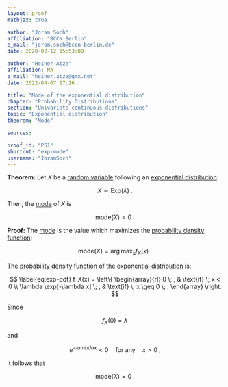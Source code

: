 ```yaml
---
layout: proof
mathjax: true

author: "Joram Soch"
affiliation: "BCCN Berlin"
e_mail: "joram.soch@bccn-berlin.de"
date: 2020-02-12 15:53:00

author: "Heiner Atze"
affiliation: NA
e_mail: "heiner.atze@gmx.net"
date: 2022-04-07 17:16

title: "Mode of the exponential distribution"
chapter: "Probability Distributions"
section: "Univariate continuous distributions"
topic: "Exponential distribution"
theorem: "Mode"

sources:

proof_id: "P51"
shortcut: "exp-mode"
username: "JoramSoch"
---
```



**Theorem:** Let $X$ be a [random variable](/D/rvar) following an [exponential distribution](/D/exp):

$$ \label{eq:exp}
X \sim \mathrm{Exp}(\lambda) \; .
$$

Then, the [mode](/D/mode) of $X$ is

$$ \label{eq:exp-mode}
\mathrm{mode}(X) = 0 \; .
$$


**Proof:**  The [mode](/D/mode) is the value which maximizes the [probability density function](/D/pdf):

$$ \label{eq:mode}
\mathrm{mode}(X) = \operatorname*{arg\,max}_x f_X(x) \; .
$$

The [probability density function of the exponential distribution](/P/exp-pdf) is:

$$ \label{eq:exp-pdf}
f_X(x) = \left\{
\begin{array}{rl}
0 \; , & \text{if} \; x < 0 \\
\lambda \exp[-\lambda x] \; , & \text{if} \; x \geq 0 \; .
\end{array}
\right.
$$

Since

$$ \label{eq:exp-pdf-eq0}
f_X(0) = \lambda
$$

and

$$ \label{eq:exp-pdf-neq0}
e^{-lambda x} < 0 \quad \text{for any} \quad x > 0 \; ,
$$

it follows that

$$ \label{eq:exp-mode-qed}
\mathrm{mode}(X) = 0 \; .
$$
